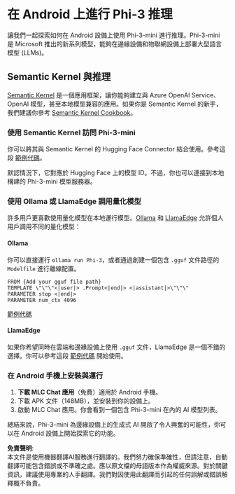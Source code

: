 # **在 Android 上進行 Phi-3 推理**

讓我們一起探索如何在 Android 設備上使用 Phi-3-mini 進行推理。Phi-3-mini 是 Microsoft 推出的新系列模型，能夠在邊緣設備和物聯網設備上部署大型語言模型 (LLMs)。

## Semantic Kernel 與推理

[Semantic Kernel](https://github.com/microsoft/semantic-kernel) 是一個應用框架，讓你能夠建立與 Azure OpenAI Service、OpenAI 模型，甚至本地模型兼容的應用。如果你是 Semantic Kernel 的新手，我們建議你參考 [Semantic Kernel Cookbook](https://github.com/microsoft/SemanticKernelCookBook?WT.mc_id=aiml-138114-kinfeylo)。

### 使用 Semantic Kernel 訪問 Phi-3-mini

你可以將其與 Semantic Kernel 的 Hugging Face Connector 結合使用。參考這段 [範例代碼](https://github.com/Azure-Samples/Phi-3MiniSamples/tree/main/semantickernel?WT.mc_id=aiml-138114-kinfeylo)。

默認情況下，它對應於 Hugging Face 上的模型 ID。不過，你也可以連接到本地構建的 Phi-3-mini 模型服務器。

### 使用 Ollama 或 LlamaEdge 調用量化模型

許多用戶更喜歡使用量化模型在本地運行模型。[Ollama](https://ollama.com/) 和 [LlamaEdge](https://llamaedge.com) 允許個人用戶調用不同的量化模型：

#### Ollama

你可以直接運行 `ollama run Phi-3`，或者通過創建一個包含 `.gguf` 文件路徑的 `Modelfile` 進行離線配置。

```gguf
FROM {Add your gguf file path}
TEMPLATE \"\"\"<|user|> .Prompt<|end|> <|assistant|>\"\"\"
PARAMETER stop <|end|>
PARAMETER num_ctx 4096
```

[範例代碼](https://github.com/Azure-Samples/Phi-3MiniSamples/tree/main/ollama?WT.mc_id=aiml-138114-kinfeylo)

#### LlamaEdge

如果你希望同時在雲端和邊緣設備上使用 `.gguf` 文件，LlamaEdge 是一個不錯的選擇。你可以參考這段 [範例代碼](https://github.com/Azure-Samples/Phi-3MiniSamples/tree/main/wasm?WT.mc_id=aiml-138114-kinfeylo) 開始使用。

### 在 Android 手機上安裝與運行

1. **下載 MLC Chat 應用**（免費）適用於 Android 手機。
2. 下載 APK 文件（148MB），並安裝到你的設備上。
3. 啟動 MLC Chat 應用。你會看到一個包含 Phi-3-mini 在內的 AI 模型列表。

總結來說，Phi-3-mini 為邊緣設備上的生成式 AI 開啟了令人興奮的可能性，你可以在 Android 設備上開始探索它的功能。

**免責聲明**:  
本文件是使用機器翻譯AI服務進行翻譯的。我們努力確保準確性，但請注意，自動翻譯可能包含錯誤或不準確之處。應以原文檔的母語版本作為權威來源。對於關鍵資訊，建議使用專業的人手翻譯。我們對因使用此翻譯而引起的任何誤解或錯誤解釋概不負責。